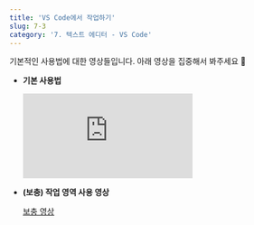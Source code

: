 ```yaml
---
title: 'VS Code에서 작업하기'
slug: 7-3
category: '7. 텍스트 에디터 - VS Code'
---
```


기본적인 사용법에 대한 영상들입니다. 아래 영상을 집중해서 봐주세요 🍿

- **기본 사용법**
  <iframe class="w-full" style="aspect-ratio: 16 / 9;" src="https://www.youtube.com/embed/K8qVH8V0VvY" title="YouTube video player" frameborder="0" allow="accelerometer; autoplay; clipboard-write; encrypted-media; gyroscope; picture-in-picture" allowfullscreen></iframe>
      
- **(보충) 작업 영역 사용 영상** 

  [보충 영상](https://s3.us-west-2.amazonaws.com/secure.notion-static.com/b35a90e8-c56a-4b2e-b491-7b8719289b15/VS_Code_%EC%9E%91%EC%97%85%EC%98%81%EC%97%AD.mp4?X-Amz-Algorithm=AWS4-HMAC-SHA256&X-Amz-Content-Sha256=UNSIGNED-PAYLOAD&X-Amz-Credential=AKIAT73L2G45EIPT3X45%2F20220304%2Fus-west-2%2Fs3%2Faws4_request&X-Amz-Date=20220304T181906Z&X-Amz-Expires=86400&X-Amz-Signature=cc03f29f165aca96bd9e9eea58be900807edcc40b36f4329ccbfaf475b0abaa5&X-Amz-SignedHeaders=host&x-id=GetObject)


